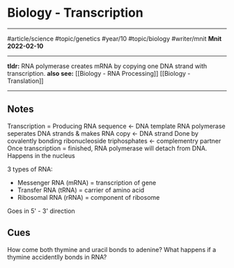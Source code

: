 # Biology - Transcription
---
#article/science #topic/genetics #year/10 #topic/biology #writer/mnit
**Mnit**
**2022-02-10**

---
**tldr:** RNA polymerase creates mRNA by copying one DNA strand with transcription.
**also see:** [[Biology - RNA Processing]] [[Biology - Translation]]

---
## Notes
Transcription = Producing RNA sequence <- DNA template
RNA polymerase seperates DNA strands & makes RNA copy <- DNA strand
Done by covalently bonding ribonucleoside triphosphates <- complementry partner
Once transcription = finished, RNA polymerase will detach from DNA.
Happens in the nucleus

3 types of RNA:
- Messenger RNA (mRNA) = transcription of gene
- Transfer RNA (tRNA) = carrier of amino acid
- Ribosomal RNA (rRNA) = component of ribosome

Goes in 5' - 3' direction

## Cues
How come both thymine and uracil bonds to adenine?
What happens if a thymine accidentlly bonds in RNA?